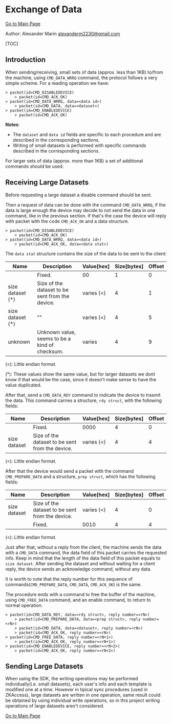 # Exchange of Data #

[Go to Main Page](../protocol.md)

Author: Alexander Marin <alexanderm2230@gmail.com>

[TOC]

## Introduction ##

When sending/receiving, small sets of data (approx. less than 1KB) to/from the machine, using `CMD_DATA_WRRQ` command, the protocol follows a very simple scheme. For a reading operation we have:

	> packet(id=CMD_DISABLEDEVICE)
		> packet(id=CMD_ACK_OK)
	> packet(id=CMD_DATA_WRRQ, data=<data id>)
		> packet(id=CMD_DATA, data=<dataset>)
	> packet(id=CMD_ENABLEDEVICE)
		> packet(id=CMD_ACK_OK)

**Notes**:

- The `dataset` and `data id` fields are specific to each procedure and are described in the corresponding sections.
- Writing of small datasets is performed with specific commands described in the corresponding sections.

For larger sets of data (approx. more than 1KB) a set of additional commands should be used.

## Receiving Large Datasets ##

Before requesting a large dataset a disable command should be sent.

Then a request of data can be done with the command `CMD_DATA_WRRQ`, if the data is large enough the device may decide to not send the data in one command, like in the previous section. If that's the case the device will reply with packet with the code `CMD_ACK_OK` and a data structure.

	> packet(id=CMD_DISABLEDEVICE)
		> packet(id=CMD_ACK_OK)
	> packet(id=CMD_DATA_WRRQ, data=<data id>)
		> packet(id=CMD_ACK_OK, data=<data stat>)

The `data stat` structure contains the size of the data to be sent to the client:

|Name			|Description					|Value[hex]	|Size[bytes]	|Offset	|
|---			|---						|---		|---		|---	|
|			|Fixed.						|00		|1		|0	|
|size dataset (*)	|Size of the dataset to be sent from the device.|varies (<)	|4		|1	|
|size dataset (*)	|""						|varies (<)	|4		|5	|
|unknown		|Unknown value, seems to be a kind of checksum.	|varies		|4		|9	|

(<): Little endian format.

(*): These values show the same value, but for larger datasets we dont know if that would be the case, since it doesn't make sense to have the value duplicated.

After that, send a `CMD_DATA_RDY` command to indicate the device to trasmit the data. This command carries a structure, `rdy struct`, with the following fields:

|Name		|Description					|Value[hex]	|Size[bytes]	|Offset	|
|---		|---						|---		|---		|---	|
|		|Fixed.						|0000		|4		|0	|
|size dataset	|Size of the dataset to be sent from the device.|varies (<)	|4		|4	|

(<): Little endian format.

After that the device would send a packet with the command `CMD_PREPARE_DATA` and a structure, `prep struct`, which has the following fields:

|Name		|Description					|Value[hex]	|Size[bytes]	|Offset	|
|---		|---						|---		|---		|---	|
|size dataset	|Size of the dataset to be sent from the device.|varies (<)	|4		|0	|
|		|Fixed.						|0010		|4		|4	|

(<): Little endian format.

Just after that, without a reply from the client, the machine sends the data with a `CMD_DATA` command, the data field of this packet carries the requested info. Keep in mind that the length of the data field of this packet equals to `size dataset`. After sending the dataset and without waiting for a client reply, the device sends an acknowledge command, without any data.

It is worth to note that the reply number for this sequence of commands(`CMD_PREPARE_DATA`, `CMD_DATA`, `CMD_ACK_OK`) is the same.

The procedure ends with a command to free the buffer of the machine, using `CMD_FREE_DATA` command, and an enable command, to return to normal operation.

	> packet(id=CMD_DATA_RDY, data=<rdy struct>, reply number=<rN>)
		> packet(id=CMD_PREPARE_DATA, data=<prep struct>, reply number=<rN>)
		> packet(id=CMD_DATA, data=<dataset>, reply number=<rN>)
		> packet(id=CMD_ACK_OK, reply number=<rN>)
	> packet(id=CMD_FREE_DATA, reply number=<rN+1>)
		> packet(id=CMD_ACK_OK, reply number=<rN+1>)
	> packet(id=CMD_ENABLEDEVICE, reply number=<rN+2>)
		> packet(id=CMD_ACK_OK, reply number=<rN+2>)

## Sending Large Datasets ##

When using the SDK, the writing operations may be performed individually(i.e. small datasets), each user's info and each template is modified one at a time. However in tipical sync procedures (used in ZKAccess), large datasets are written in one operation, same result could be obtained by using individual write operations, so in this project writing operations of large datasets aren't considered.

[Go to Main Page](../protocol.md)
